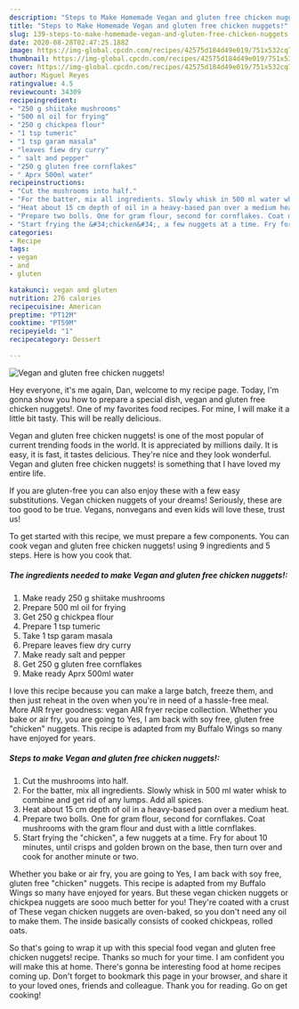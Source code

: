 ```yaml
---
description: "Steps to Make Homemade Vegan and gluten free chicken nuggets!"
title: "Steps to Make Homemade Vegan and gluten free chicken nuggets!"
slug: 139-steps-to-make-homemade-vegan-and-gluten-free-chicken-nuggets
date: 2020-08-28T02:47:25.188Z
image: https://img-global.cpcdn.com/recipes/42575d184d49e019/751x532cq70/vegan-and-gluten-free-chicken-nuggets-recipe-main-photo.jpg
thumbnail: https://img-global.cpcdn.com/recipes/42575d184d49e019/751x532cq70/vegan-and-gluten-free-chicken-nuggets-recipe-main-photo.jpg
cover: https://img-global.cpcdn.com/recipes/42575d184d49e019/751x532cq70/vegan-and-gluten-free-chicken-nuggets-recipe-main-photo.jpg
author: Miguel Reyes
ratingvalue: 4.5
reviewcount: 34309
recipeingredient:
- "250 g shiitake mushrooms"
- "500 ml oil for frying"
- "250 g chickpea flour"
- "1 tsp tumeric"
- "1 tsp garam masala"
- "leaves fiew dry curry"
- " salt and pepper"
- "250 g gluten free cornflakes"
- " Aprx 500ml water"
recipeinstructions:
- "Cut the mushrooms into half."
- "For the batter, mix all ingredients. Slowly whisk in 500 ml water whisk to combine and get rid of any lumps. Add all spices."
- "Heat about 15 cm depth of oil in a heavy-based pan over a medium heat."
- "Prepare two bolls. One for gram flour, second for cornflakes. Coat mushrooms with the gram flour and dust with a little cornflakes."
- "Start frying the &#34;chicken&#34;, a few nuggets at a time. Fry for about 10 minutes, until crisps and golden brown on the base, then turn over and cook for another minute or two."
categories:
- Recipe
tags:
- vegan
- and
- gluten

katakunci: vegan and gluten 
nutrition: 276 calories
recipecuisine: American
preptime: "PT12M"
cooktime: "PT59M"
recipeyield: "1"
recipecategory: Dessert

---
```



![Vegan and gluten free chicken nuggets!](https://img-global.cpcdn.com/recipes/42575d184d49e019/751x532cq70/vegan-and-gluten-free-chicken-nuggets-recipe-main-photo.jpg)

Hey everyone, it's me again, Dan, welcome to my recipe page. Today, I'm gonna show you how to prepare a special dish, vegan and gluten free chicken nuggets!. One of my favorites food recipes. For mine, I will make it a little bit tasty. This will be really delicious.

Vegan and gluten free chicken nuggets! is one of the most popular of current trending foods in the world. It is appreciated by millions daily. It is easy, it is fast, it tastes delicious. They're nice and they look wonderful. Vegan and gluten free chicken nuggets! is something that I have loved my entire life.

If you are gluten-free you can also enjoy these with a few easy substitutions. Vegan chicken nuggets of your dreams! Seriously, these are too good to be true. Vegans, nonvegans and even kids will love these, trust us!


To get started with this recipe, we must prepare a few components. You can cook vegan and gluten free chicken nuggets! using 9 ingredients and 5 steps. Here is how you cook that.

<!--inarticleads1-->

##### The ingredients needed to make Vegan and gluten free chicken nuggets!:

1. Make ready 250 g shiitake mushrooms
1. Prepare 500 ml oil for frying
1. Get 250 g chickpea flour
1. Prepare 1 tsp tumeric
1. Take 1 tsp garam masala
1. Prepare leaves fiew dry curry
1. Make ready  salt and pepper
1. Get 250 g gluten free cornflakes
1. Make ready  Aprx 500ml water


I love this recipe because you can make a large batch, freeze them, and then just reheat in the oven when you&#39;re in need of a hassle-free meal. More AIR fryer goodness: vegan AIR fryer recipe collection. Whether you bake or air fry, you are going to Yes, I am back with soy free, gluten free &#34;chicken&#34; nuggets. This recipe is adapted from my Buffalo Wings so many have enjoyed for years. 

<!--inarticleads2-->

##### Steps to make Vegan and gluten free chicken nuggets!:

1. Cut the mushrooms into half.
1. For the batter, mix all ingredients. Slowly whisk in 500 ml water whisk to combine and get rid of any lumps. Add all spices.
1. Heat about 15 cm depth of oil in a heavy-based pan over a medium heat.
1. Prepare two bolls. One for gram flour, second for cornflakes. Coat mushrooms with the gram flour and dust with a little cornflakes.
1. Start frying the &#34;chicken&#34;, a few nuggets at a time. Fry for about 10 minutes, until crisps and golden brown on the base, then turn over and cook for another minute or two.


Whether you bake or air fry, you are going to Yes, I am back with soy free, gluten free &#34;chicken&#34; nuggets. This recipe is adapted from my Buffalo Wings so many have enjoyed for years. But these vegan chicken nuggets or chickpea nuggets are sooo much better for you! They&#39;re coated with a crust of These vegan chicken nuggets are oven-baked, so you don&#39;t need any oil to make them. The inside basically consists of cooked chickpeas, rolled oats. 

So that's going to wrap it up with this special food vegan and gluten free chicken nuggets! recipe. Thanks so much for your time. I am confident you will make this at home. There's gonna be interesting food at home recipes coming up. Don't forget to bookmark this page in your browser, and share it to your loved ones, friends and colleague. Thank you for reading. Go on get cooking!
